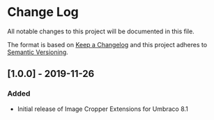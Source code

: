 # Change Log

All notable changes to this project will be documented in this file.

The format is based on [Keep a Changelog](https://keepachangelog.com/) and this project adheres to [Semantic Versioning](https://semver.org/).

## [1.0.0] - 2019-11-26
### Added
* Initial release of Image Cropper Extensions for Umbraco 8.1

[Unreleased]: https://github.com/callumbwhyte/umbraco-image-cropper-extensions/compare/release-1.0.0...HEAD